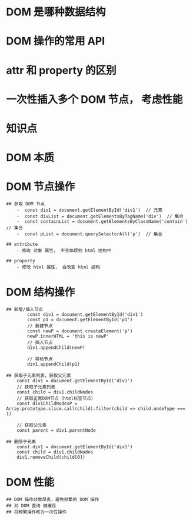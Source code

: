 # DOM 是哪种数据结构


# DOM 操作的常用 API


# attr 和 property 的区别



# 一次性插入多个 DOM 节点， 考虑性能


# 知识点
# DOM 本质

# DOM 节点操作
    ## 获取 DOM 节点
        -  const div1 = document.getElementById('div1')  // 元素
        -  const divList = document.getElementsByTagName('div')  // 集合
        -  const containList = document.getElementsByClassName('contain')  // 集合
        -  const pList = document.querySelectorAll('p')  // 集合

    ## attribute
        - 修改 对象 属性， 不会体现到 html 结构中

    ## property
        - 修改 html 属性， 会改变 html 结构

# DOM 结构操作
    ## 新增/插入节点
            const div1 = document.getElementById('div1')
            const p1 = document.getElementById('p1')
            // 新建节点
            const newP = document.createElement('p')
            newP.innerHTML = 'this is newP'
            // 插入节点
            div1.appendChild(newP)

            // 移动节点
            div1.appendChild(p1)

    ## 获取子元素列表，获取父元素
        const div1 = document.getElementById('div1')
        // 获取子元素列表
        const child = div1.childNodes
        // 获取正常DOM节点（html标签节点）
        const div1ChildNodesP = Array.prototype.slice.call(child).filter(child => child.nodeType === 1)

        // 获取父元素
        const parent = div1.parentNode

    ## 删除子元素
        const div1 = document.getElementById('div1')
        const child = div1.childNodes
        div1.removeChild(child[0])

# DOM 性能
    ## DOM 操作非常昂贵，避免频繁的 DOM 操作
    ## 对 DOM 查询 做缓存
    ## 将频繁操作改为一次性操作



